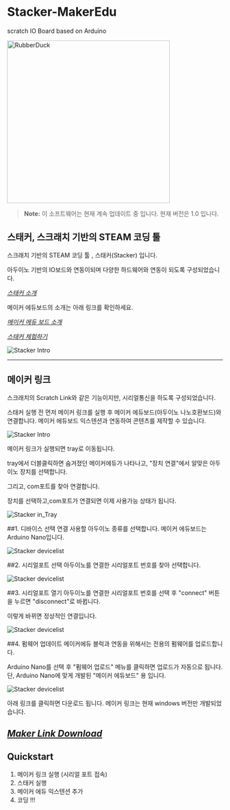 # Stacker-MakerEdu
scratch IO Board based on Arduino

<img src="https://github.com/makezonefablab/Stacker-MakerEdu/blob/main/img/makeredu.png" width="380px" title="메이커 에듀 " alt="RubberDuck"></img><br/>

> **Note:** 이 소프트웨어는 현재 계속 업데이트 중 입니다. 현재 버전은 1.0 입니다.





## 스태커, 스크래치 기반의 STEAM 코딩 툴

스크래치 기반의 STEAM 코딩 툴 , 스태커(Stacker) 입니다.

아두이노 기반의 IO보드와 연동이되며 다양한 하드웨어와 연동이 되도록 구성되었습니다.

[*스태커 소개*](http://makezone.co.kr/blog/2021/01/01/%ec%8a%a4%ed%81%ac%eb%9e%98%ec%b9%98-%ea%b8%b0%eb%b0%98%ec%9d%98-sw-%ec%bd%94%eb%94%a9-%ed%88%b4-%ec%8a%a4%ed%83%9c%ec%bb%a4-stacker/)



메이커 에듀보드의 소개는 아래 링크를 확인하세요.

[*메이커 에듀 보드 소개*](http://makezone.co.kr/blog/2018/10/25/%eb%88%84%ea%b5%ac%eb%82%98-%ec%93%b0%eb%8a%94-%eb%a9%94%ec%9d%b4%ed%81%ac-%ec%97%90%eb%93%80make-edu-%eb%b3%b4%eb%93%9c/)



[*스태커 체험하기*](https://stacker.fun)

![Stacker Intro](https://github.com/makezonefablab/Stacker-MakerEdu/blob/main/img/stacker.png)  


---------------------------------------

## 메이커 링크

스크래치의 Scratch Link와 같은 기능이지만, 시리얼통신을 하도록 구성되었습니다.

스태커 실행 전 먼저 메이커 링크를 실행 후 메이커 에듀보드(아두이노 나노호환보드)와 연결합니다. 메이커 에듀보드 익스텐션과 연동하여 콘텐츠를 제작할 수 있습니다.

![Stacker Intro](https://github.com/makezonefablab/Stacker-MakerEdu/blob/main/img/makerlink.png)  


메이커 링크가 실행되면 tray로 이동됩니다.

tray에서 더블클릭하면 숨겨졌던 메이커에듀가 나타나고, "장치 연결"에서 알맞은 아두이노 장치를 선택합니다.

그리고, com포트를 찾아 연결합니다.

장치를 선택하고,com포트가 연결되면 이제 사용가능 상태가 됩니다.


![Stacker in_Tray](https://github.com/makezonefablab/Stacker-MakerEdu/blob/main/img/tray.png) 

##1. 디바이스 선택
연결 사용할 아두이노 종류를 선택합니다. 메이커 에듀보드는 Arduino Nano입니다.


![Stacker devicelist](https://github.com/makezonefablab/Stacker-MakerEdu/blob/main/img/selectdevice.png)



##2. 시리얼포트 선택
아두이노를 연결한 시리얼포트 번호를 찾아 선택합니다.

![Stacker devicelist](https://github.com/makezonefablab/Stacker-MakerEdu/blob/main/img/selectserial.png)



##3. 시리얼포트 열기
아두이노를 연결한 시리얼포트 번호를 선택 후 "connect" 버튼을 누르면 "disconnect"로 바뀝니다.


이렇게 바뀌면 정상적인 연결입니다.

![Stacker devicelist](https://github.com/makezonefablab/Stacker-MakerEdu/blob/main/img/openserial.png)



##4. 펌웨어 업데이트
메이커에듀 블럭과 연동을 위해서는 전용의 펌웨어를 업로드합니다.


Arduino Nano를 선택 후 "펌웨어 업로드" 메뉴를 클릭하면 업로드가 자동으로 됩니다.
단, Arduino Nano에 맞게 개발된 "메이커 에듀보드" 용 입니다.

![Stacker devicelist](https://github.com/makezonefablab/Stacker-MakerEdu/blob/main/img/firmware.png)


아래 링크를 클릭하면 다운로드 됩니다. 메이커 링크는 현재 windows 버전만 개발되었습니다.

## [*Maker Link Download*](http://naver.me/F9QWKdOv)


## Quickstart

1. 메이커 링크 실행 (시리얼 포트 접속)
2. 스태커 실행
3. 메이커 에듀 익스텐션 추가
4. 코딩 !!!
